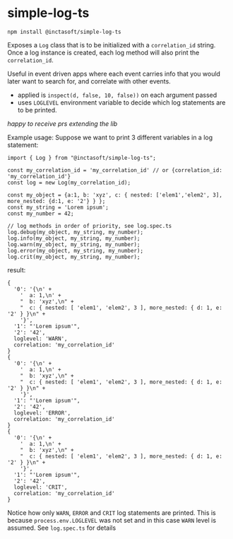 # simple-log-ts

```
npm install @inctasoft/simple-log-ts
```

Exposes a `Log` class that is to be initialized with a `correlation_id` string. Once a log instance is created, each log method will also print the `correlation_id`.

Useful in event driven apps where each event carries info that you would later want to search for, and correlate with other events.

- applied is `inspect(d, false, 10, false))` on each argument passed 
- uses `LOGLEVEL` environment variable to decide which log statements are to be printed.

_happy to receive prs extending the lib_

Example usage: 
Suppose we want to print 3 different variables in a log statement:

```
import { Log } from "@inctasoft/simple-log-ts";

const my_correlation_id = 'my_correlation_id' // or {correlation_id: 'my_correlation_id'}
const log = new Log(my_correlation_id);

const my_object = {a:1, b: 'xyz', c: { nested: ['elem1','elem2', 3], more_nested: {d:1, e: '2'} } };
const my_string = 'Lorem ipsum';
const my_number = 42;

// log methods in order of priority, see log.spec.ts
log.debug(my_object, my_string, my_number);  
log.info(my_object, my_string, my_number);
log.warn(my_object, my_string, my_number);
log.error(my_object, my_string, my_number);
log.crit(my_object, my_string, my_number);

```

result:

```
{
  '0': '{\n' +
    '  a: 1,\n' +
    "  b: 'xyz',\n" +
    "  c: { nested: [ 'elem1', 'elem2', 3 ], more_nested: { d: 1, e: '2' } }\n" +
    '}',
  '1': "'Lorem ipsum'",
  '2': '42',
  loglevel: 'WARN',
  correlation: 'my_correlation_id'
}
{
  '0': '{\n' +
    '  a: 1,\n' +
    "  b: 'xyz',\n" +
    "  c: { nested: [ 'elem1', 'elem2', 3 ], more_nested: { d: 1, e: '2' } }\n" +
    '}',
  '1': "'Lorem ipsum'",
  '2': '42',
  loglevel: 'ERROR',
  correlation: 'my_correlation_id'
}
{
  '0': '{\n' +
    '  a: 1,\n' +
    "  b: 'xyz',\n" +
    "  c: { nested: [ 'elem1', 'elem2', 3 ], more_nested: { d: 1, e: '2' } }\n" +
    '}',
  '1': "'Lorem ipsum'",
  '2': '42',
  loglevel: 'CRIT',
  correlation: 'my_correlation_id'
}
```

Notice how only `WARN`, `ERROR` and `CRIT` log statements are printed. This is because `process.env.LOGLEVEL` was not set and in this case `WARN` level is assumed. See `log.spec.ts` for details
